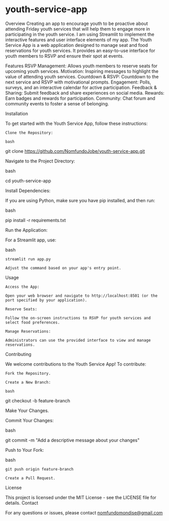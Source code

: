 # youth-service-app
Overview
Creating an app to encourage youth to be proactive about attending Friday youth services that will help them to engage more in participating in the youth service. I am using Streamlit to implement the interactive features and user interface elements of my app. The Youth Service App is a web application designed to manage seat and food reservations for youth services. It provides an easy-to-use interface for youth members to RSVP and ensure their spot at events.

Features
    RSVP Management: Allows youth members to reserve seats for upcoming youth services.
    Motivation: Inspiring messages to highlight the value of attending youth services.
    Countdown & RSVP: Countdown to the next service and RSVP with motivational prompts.
    Engagement: Polls, surveys, and an interactive calendar for active participation.
    Feedback & Sharing: Submit feedback and share experiences on social media.
    Rewards: Earn badges and rewards for participation.
    Community: Chat forum and community events to foster a sense of belonging.

Installation

To get started with the Youth Service App, follow these instructions:

    Clone the Repository:

    bash

git clone https://github.com/NomfundoJobe/youth-service-app.git

Navigate to the Project Directory:

bash

cd youth-service-app

Install Dependencies:

If you are using Python, make sure you have pip installed, and then run:

bash

pip install -r requirements.txt

Run the Application:

For a Streamlit app, use:

bash

    streamlit run app.py

    Adjust the command based on your app's entry point.

Usage

    Access the App:

    Open your web browser and navigate to http://localhost:8501 (or the port specified by your application).

    Reserve Seats:

    Follow the on-screen instructions to RSVP for youth services and select food preferences.

    Manage Reservations:

    Administrators can use the provided interface to view and manage reservations.

Contributing

We welcome contributions to the Youth Service App! To contribute:

    Fork the Repository.

    Create a New Branch:

    bash

git checkout -b feature-branch

Make Your Changes.

Commit Your Changes:

bash

git commit -m "Add a descriptive message about your changes"

Push to Your Fork:

bash

    git push origin feature-branch

    Create a Pull Request.

License

This project is licensed under the MIT License - see the LICENSE file for details.
Contact

For any questions or issues, please contact nomfundomondise@gmail.com

